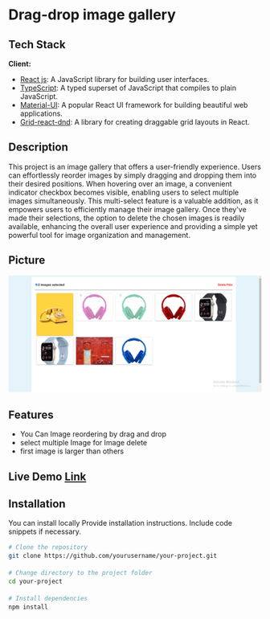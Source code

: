 


# Drag-drop image gallery




## Tech Stack

**Client:**
- [React js](https://vitejs.dev/): A JavaScript library for building user interfaces.
- [TypeScript](https://www.typescriptlang.org/): A typed superset of JavaScript that compiles to plain JavaScript.
- [Material-UI](https://mui.com/material-ui/): A popular React UI framework for building beautiful web applications.
- [Grid-react-dnd](https://www.npmjs.com/package/react-grid-dnd): A library for creating draggable grid layouts in React.


## Description
This project is an image gallery that offers a user-friendly experience. Users can effortlessly reorder images by simply dragging and dropping them into their desired positions. When hovering over an image, a convenient indicator checkbox becomes visible, enabling users to select multiple images simultaneously. This multi-select feature is a valuable addition, as it empowers users to efficiently manage their image gallery. Once they've made their selections, the option to delete the chosen images is readily available, enhancing the overall user experience and providing a simple yet powerful tool for image organization and management.

## Picture
![](https://raw.githubusercontent.com/Arpa646/drag-drop--gallery2/main/public/banner.png)


## Features

- You Can Image reordering by drag and drop
- select multiple Image for Image delete
- first image is larger than others


## Live Demo [Link](https://6548eeca3f662007ff728005--profound-paprenjak-b30c44.netlify.app/)

<!-- -->

## Installation
You can install locally
Provide installation instructions. Include code snippets if necessary.

```bash
# Clone the repository
git clone https://github.com/yourusername/your-project.git

# Change directory to the project folder
cd your-project

# Install dependencies
npm install











